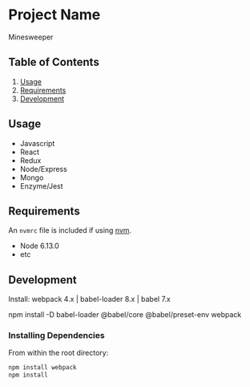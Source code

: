 # Project Name
Minesweeper

## Table of Contents

1. [Usage](#Usage)
1. [Requirements](#requirements)
1. [Development](#development)

## Usage

* Javascript
* React
* Redux
* Node/Express
* Mongo
* Enzyme/Jest


## Requirements

An `nvmrc` file is included if using [nvm](https://github.com/creationix/nvm).

- Node 6.13.0
- etc

## Development

Install: webpack 4.x | babel-loader 8.x | babel 7.x

npm install -D babel-loader @babel/core @babel/preset-env webpack

### Installing Dependencies

From within the root directory:

```sh
npm install webpack
npm install
```

